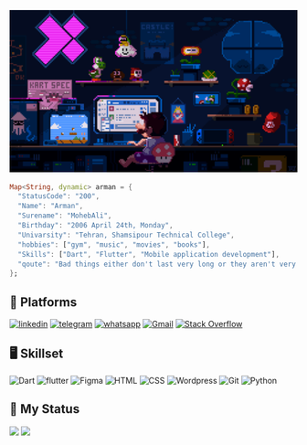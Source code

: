 
![intro-Gif](https://raw.githubusercontent.com/Rmaawn/Rmaawn/main/Readme.gif)

```Dart
Map<String, dynamic> arman = {
  "StatusCode": "200",
  "Name": "Arman",
  "Surename": "MohebAli",
  "Birthday": "2006 April 24th, Monday",
  "Univarsity": "Tehran, Shamsipour Technical College",
  "hobbies": ["gym", "music", "movies", "books"],
  "Skills": ["Dart", "Flutter", "Mobile application development"],
  "qoute": "Bad things either don't last very long or they aren't very bad..."
};
```


## 👾 Platforms
[![linkedin](	https://img.shields.io/badge/LinkedIn-0077B5?style=for-the-badge&logo=linkedin&logoColor=white)](https://www.linkedin.com/in/arman-mohebali/)
[![telegram](https://img.shields.io/badge/Telegram-2CA5E0?style=for-the-badge&logo=telegram&logoColor=white)](https://t.me/R_maawn)
[![whatsapp](https://img.shields.io/badge/WhatsApp-25D366?style=for-the-badge&logo=whatsapp&logoColor=white)](https://wa.me/qr/TZX6CD2QA5WEF1)
[![Gmail](https://img.shields.io/badge/Gmail-D14836?style=for-the-badge&logo=gmail&logoColor=white)](mailto:armanbayati52@gmail.com)
[![Stack Overflow](https://img.shields.io/badge/-Stackoverflow-FE7A16?style=for-the-badge&logo=stack-overflow&logoColor=white)](https://stackoverflow.com/users/24749252/rmaawn)

## 🖥️ Skillset
![Dart](https://img.shields.io/badge/Dart-0175C2?style=for-the-badge&logo=dart&logoColor=white)
![flutter](https://img.shields.io/badge/Flutter-02569B?style=for-the-badge&logo=flutter&logoColor=white)
![Figma](https://img.shields.io/badge/Figma-6D19C5?style=for-the-badge&logo=Figma&logoColor=white)
![HTML](https://img.shields.io/badge/html-E44D26?style=for-the-badge&logo=html5&logoColor=white)
![CSS](https://img.shields.io/badge/css-1572B6?style=for-the-badge&logo=css3&logoColor=white)
![Wordpress](https://img.shields.io/badge/wordpress-494949?style=for-the-badge&logo=wordpress&logoColor=white)
![Git](https://img.shields.io/badge/git-F34F29?style=for-the-badge&logo=git&logoColor=white)
![Python](https://img.shields.io/badge/Python-0C5297?style=for-the-badge&logo=python&logoColor=white)

## 📜 My Status
![](https://github-readme-stats.vercel.app/api?username=Rmaawn&hide_title=false&hide_rank=false&show_icons=true&include_all_commits=true&count_private=true&disable_animations=false&theme=radical&locale=en&hide_border=true&order=1)
![](https://streak-stats.demolab.com?user=Rmaawn&locale=en&mode=weekly&theme=radical&hide_border=true&border_radius=10&date_format=j%20M%5B%20Y%5D&order=3)
